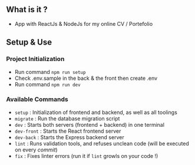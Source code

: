 ## What is it ?

- App with ReactJs & NodeJs for my online CV / Portefolio

## Setup & Use

### Project Initialization

- Run command `npm run setup`
- Check .env.sample in the back & the front then create .env
- Run command `npm run dev`

### Available Commands

- `setup` : Initialization of frontend and backend, as well as all toolings
- `migrate` : Run the database migration script
- `dev` : Starts both servers (frontend + backend) in one terminal
- `dev-front` : Starts the React frontend server
- `dev-back` : Starts the Express backend server
- `lint` : Runs validation tools, and refuses unclean code (will be executed on every _commit_)
- `fix` : Fixes linter errors (run it if `lint` growls on your code !)

